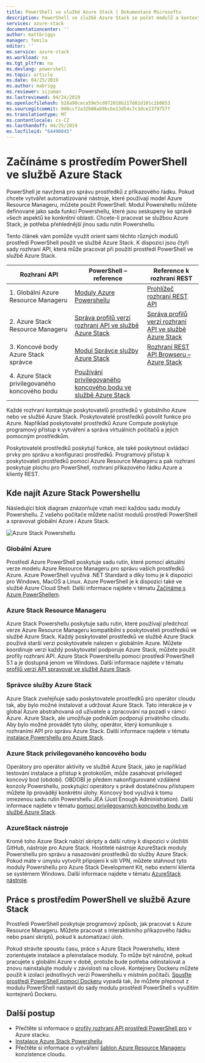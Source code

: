 ```yaml
---
title: PowerShell ve službě Azure Stack | Dokumentace Microsoftu
description: PowerShell ve službě Azure Stack se počet modulů a kontexty.
services: azure-stack
documentationcenter: ''
author: mattbriggs
manager: femila
editor: ''
ms.service: azure-stack
ms.workload: na
ms.tgt_pltfrm: na
ms.devlang: powershell
ms.topic: article
ms.date: 04/25/2019
ms.author: mabrigg
ms.reviewer: sijuman
ms.lastreviewed: 04/24/2019
ms.openlocfilehash: b28a90ceca59e5cd072018b217d81d101c1b0853
ms.sourcegitcommit: 0d8ccf2a32b08ab9bcbe13d54c7c3dce2379757f
ms.translationtype: MT
ms.contentlocale: cs-CZ
ms.lasthandoff: 04/25/2019
ms.locfileid: "64490045"
---
```

# <a name="get-started-with-powershell-on-azure-stack"></a>Začínáme s prostředím PowerShell ve službě Azure Stack

PowerShell je navržená pro správu prostředků z příkazového řádku. Pokud chcete vytvářet automatizované nástroje, které používají model Azure Resource Manageru, můžete použít PowerShell. Modul Powershellu můžete definované jako sada funkcí Powershellu, které jsou seskupeny ke správě všech aspektů ke konkrétní oblasti. Chcete-li pracovat se službou Azure Stack, je potřeba přehlednější jinou sadu rutin Powershellu.

Tento článek vám pomůže využít orient sami těchto různých modulů prostředí PowerShell použít ve službě Azure Stack. K dispozici jsou čtyři sady rozhraní API, která může pracovat při použití prostředí PowerShell ve službě Azure Stack.

| Rozhraní API | PowerShell – reference | Reference k rozhraní REST |
| --- | --- | --- |
| 1. Globální Azure Resource Manageru | [Moduly Azure Powershellu](https://github.com/Azure/azure-powershell/blob/master/documentation/azure-powershell-modules.md) | [Prohlížeč rozhraní REST API](https://docs.microsoft.com/rest/api/) |
| 2. Azure Stack Resource Manageru | [Správa profilů verzí rozhraní API ve službě Azure Stack](azure-stack-version-profiles.md) | [Správa profilů verzí rozhraní API ve službě Azure Stack](azure-stack-version-profiles.md) |
| 3. Koncové body Azure Stack správce | [Modul Správce služby Azure Stack](https://docs.microsoft.com/powershell/azure/azure-stack/overview) | [Rozhraní REST API Browseru – Azure Stack](https://docs.microsoft.com/rest/api/?term=Azure%20Azure%20Stack%20Admin) |
| 4.  Azure Stack privilegovaného koncového bodu | [Používání privilegovaného koncového bodu ve službě Azure Stack](../operator/azure-stack-privileged-endpoint.md) | |

Každé rozhraní kontaktuje poskytovatelů prostředků v globálního Azure nebo ve službě Azure Stack. Poskytovatelé prostředků povolit funkce pro Azure. Například poskytovatel prostředků Azure Compute poskytuje programový přístup k vytváření a správa virtuálních počítačů a jejich pomocným prostředkům.

Poskytovatelé prostředků poskytují funkce, ale také poskytnout ovládací prvky pro správu a konfiguraci prostředků. Programový přístup k poskytovateli prostředků pomocí Azure Resource Manageru a pak rozhraní poskytuje plochu pro PowerShell, rozhraní příkazového řádku Azure a klienty REST.

## <a name="where-to-find-azure-stack-powershell"></a>Kde najít Azure Stack Powershellu

Následující blok diagram znázorňuje vztah mezi každou sadu moduly Powershellu. Z vašeho počítače můžete načíst modulů prostředí PowerShell a spravovat globální Azure i Azure Stack.

![Azure Stack Powershellu](media/azure-stack-powershell-overview/Azure-Stack-PowerShell.png)

### <a name="global-azure"></a>Globální Azure

Prostředí Azure PowerShell poskytuje sadu rutin, které pomocí aktuální verze modelu Azure Resource Manageru pro správu vašich prostředků Azure. Azure PowerShell využívá .NET Standard a díky tomu je k dispozici pro Windows, MacOS a Linux. Azure PowerShell je k dispozici také ve službě Azure Cloud Shell. Další informace najdete v tématu [Začínáme s Azure PowerShellem](https://docs.microsoft.com/powershell/azure/get-started-azureps).

### <a name="azure-stack-resource-manager"></a>Azure Stack Resource Manageru

Azure Stack Powershellu poskytuje sadu rutin, které používají předchozí verze Azure Resource Manageru kompatibilní s poskytovateli prostředků ve službě Azure Stack. Každý poskytovatel prostředků ve službě Azure Stack používá starší verzi poskytovatele nalezen v globálním Azure. Můžete koordinuje verzi každý poskytovatel podporuje Azure Stack, můžete použít profily rozhraní API. Azure Stack Powershellu pomocí prostředí PowerShell 5.1 a je dostupná jenom ve Windows. Další informace najdete v tématu [profilů verzí API spravovat ve službě Azure Stack](azure-stack-version-profiles.md).

### <a name="azure-stack-administrator"></a>Správce služby Azure Stack

Azure Stack zveřejňuje sadu poskytovatele prostředků pro operátor cloudu tak, aby bylo možné instalovat a udržovat Azure Stack. Tato interakce je v global Azure abstrahovaná od uživatele a zpracování na pozadí v rámci Azure. Azure Stack, ale umožňuje podnikům podporují privátního cloudu. Aby bylo možné provádět tyto úlohy, operátor, který komunikuje s rozhraními API pro správu Azure Stack. Další informace najdete v tématu [instalace Powershellu pro Azure Stack](../operator/azure-stack-powershell-install.md).

### <a name="azure-stack-privileged-endpoint"></a>Azure Stack privilegovaného koncového bodu

Operátory pro operátor aktivity ve službě Azure Stack, jako je například testování instalace a přístup k protokolům, může zasahovat privileged koncový bod (období). OBDOBÍ je předem nakonfigurované vzdálené konzoly Powershellu, poskytující operátory s právě dostatečnou přístupem můžete líp provádějí konkrétní úlohy. Koncový bod využívá k tomu omezenou sadu rutin Powershellu JEA (Just Enough Administration). Další informace najdete v tématu [pomocí privilegovaných koncového bodu ve službě Azure Stack](../operator/azure-stack-privileged-endpoint.md).

### <a name="azurestack-tools"></a>AzureStack nástroje

Kromě toho Azure Stack nabízí skripty a další rutiny k dispozici v úložišti GitHub, nástroje pro Azure Stack. Hostitelé nástroje AzureStack moduly Powershellu pro správu a nasazování prostředků do služby Azure Stack. Pokud máte v úmyslu vytvořit připojení k síti VPN, můžete stáhnout tyto moduly Powershellu pro Azure Stack Development Kit, nebo externí klienta se systémem Windows. Další informace najdete v tématu [AzureStack nástroje](https://github.com/Azure/AzureStack-Tools).

## <a name="working-with-powershell-on-azure-stack"></a>Práce s prostředím PowerShell ve službě Azure Stack

Prostředí PowerShell poskytuje programový způsob, jak pracovat s Azure Resource Manageru. Můžete pracovat s interaktivního příkazového řádku nebo psaní skriptů, pokud k automatizaci úloh.

Pokud strávíte spoustu času, práce s Azure Stack Powershellu, které zorientujete instalace a přeinstalace moduly. To může být náročné, pokud pracujete s globální Azure v době, protože bude potřeba odinstalovat a znovu nainstalujte moduly v závislosti na cílové. Kontejnery Dockeru můžete použít k izolaci jednotlivých verzi Powershellu v místním počítači. [Spusťte prostředí PowerShell pomocí Dockeru](azure-stack-powershell-user-docker.md) vypadá tak, že můžete přepnout z modulu PowerShell nastavit do sady modulu prostředí PowerShell s využitím kontejnerů Dockeru.


## <a name="next-steps"></a>Další postup

- Přečtěte si informace o [profily rozhraní API prostředí PowerShell pro](azure-stack-version-profiles.md) v Azure stacku.
- [Instalace Azure Stack Powershellu](../operator/azure-stack-powershell-install.md)
- Přečtěte si informace o vytváření [šablon Azure Resource Manageru](azure-stack-develop-templates.md) konzistence cloudu.